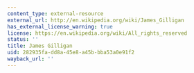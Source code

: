 ```yaml
---
content_type: external-resource
external_url: http://en.wikipedia.org/wiki/James_Gilligan
has_external_license_warning: true
license: https://en.wikipedia.org/wiki/All_rights_reserved
status: ''
title: James Gilligan
uid: 282935fa-dd8a-45e8-a45b-bba53a0e91f2
wayback_url: ''
---
```

